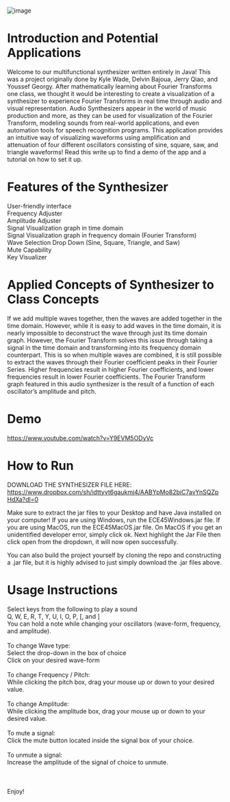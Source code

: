 ![image](https://user-images.githubusercontent.com/59634395/172030285-ea81e00c-8585-4cc1-bdee-a7fe8729bf4d.png)

# Introduction and Potential Applications

Welcome to our multifunctional synthesizer written entirely in Java! This was a project originally done by Kyle Wade, Delvin Bajoua, Jerry Qiao, and Youssef Georgy. After mathematically learning about Fourier Transforms one class, we thought it would be interesting to create a visualization of a synthesizer to experience Fourier Transforms in real time through audio and visual representation. Audio Synthesizers appear in the world of music production and more, as they can be used for visualization of the Fourier Transform, modeling sounds from real-world applications, and even automation tools for speech recognition programs. This application provides an intuitive way of visualizing waveforms using amplification and attenuation of four different oscillators consisting of sine, square, saw, and triangle waveforms! Read this write up to find a demo of the app and a tutorial on how to set it up.


# Features of the Synthesizer 

User-friendly interface  <br />
Frequency Adjuster <br />
Amplitude Adjuster <br />
Signal Visualization graph in time domain <br />
Signal Visualization graph in frequency domain (Fourier Transform) <br />
Wave Selection Drop Down (Sine, Square, Triangle, and Saw) <br />
Mute Capability  <br />
Key Visualizer <br />


# Applied Concepts of Synthesizer to Class Concepts

If we add multiple waves together, then the waves are added together in the time domain. However, while it is easy to add waves in the time domain, it is nearly impossible to deconstruct the wave through just its time domain graph. However, the Fourier Transform solves this issue through taking a signal in the time domain and transforming into its frequency domain counterpart. This is so when multiple waves are combined, it is still possible to extract the waves through their Fourier coefficient peaks in their Fourier Series. Higher frequencies result in higher Fourier coefficients, and lower frequencies result in lower Fourier coefficients. The Fourier Transform graph featured in this audio synthesizer is the result of a function of each oscillator’s amplitude and pitch.
 

# Demo
https://www.youtube.com/watch?v=Y9EVM5ODyVc 


# How to Run
DOWNLOAD THE SYNTHESIZER FILE HERE: https://www.dropbox.com/sh/idttyvt6gaukmj4/AABYpMo82biC7avYnSQZpHdXa?dl=0

Make sure to extract the jar files to your Desktop and have Java installed on your computer!
If you are using Windows, run the ECE45Windows.jar file.
If you are using MacOS, run the ECE45MacOS.jar file. 
On MacOS if you get an unidentified developer error, simply click ok. Next highlight the Jar File then click open from the dropdown, it will now open successfully.

You can also build the project yourself by cloning the repo and constructing a .jar file, but it is highly advised to just simply download the .jar files above. 


# Usage Instructions
Select keys from the following to play a sound <br />
Q, W, E, R, T, Y, U, I, O, P, \[, and \] <br />
You can hold a note while changing your oscillators (wave-form, frequency, and amplitude). <br />
 <br />
To change Wave type: <br />
Select the drop-down in the box of choice <br />
Click on your desired wave-form <br /> 
<br />
To change Frequency / Pitch: <br />
While clicking the pitch box, drag your mouse up or down to your desired value. <br />
 <br />
To change Amplitude: <br />
While clicking the amplitude box, drag your mouse up or down to your desired value. <br />
 <br />
To mute a signal: <br />
Click the mute button located inside the signal box of your choice.  <br />
 <br />
To unmute a signal: <br />
Increase the amplitude of the signal of choice to unmute.  <br />
 <br />
 <br />
 <br />
Enjoy!
